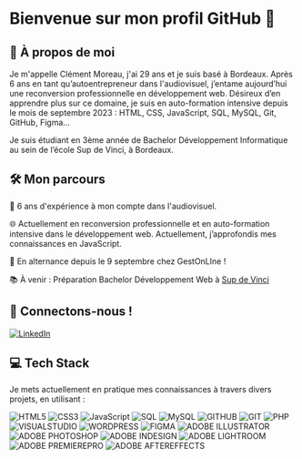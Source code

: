 # Bienvenue sur mon profil GitHub 👋

## 👤 À propos de moi

Je m'appelle Clément Moreau, j'ai 29 ans et je suis basé à Bordeaux. 
Après 6 ans en tant qu’autoentrepreneur dans l'audiovisuel, j’entame aujourd’hui une reconversion professionnelle en développement web. Désireux d’en apprendre plus sur ce domaine, je suis en auto-formation intensive depuis le mois de septembre 2023 : HTML, CSS, JavaScript, SQL, MySQL, Git, GitHub, Figma…

Je suis étudiant en 3ème année de Bachelor Développement Informatique au sein de l’école Sup de Vinci, à Bordeaux.

## 🛠️ Mon parcours

 💼 6 ans d'expérience à mon compte dans l'audiovisuel.
 
 🌐 Actuellement en reconversion professionnelle et en auto-formation intensive dans le développement web. Actuellement, j’approfondis mes connaissances en JavaScript.

 💼 En alternance depuis le 9 septembre chez GestOnLIne !
 
 📚 À venir : Préparation Bachelor Développement Web à [Sup de Vinci](https://www.supdevinci.fr/)
 

## 🤝 Connectons-nous !

[![LinkedIn](https://img.shields.io/badge/Clement%20Moreau-expert?logo=Linkedin&logoColor=white&color=blue)](https://www.linkedin.com/in/clementmoreaupro/)


## 💻 Tech Stack

Je mets actuellement en pratique mes connaissances à travers divers projets, en utilisant :

![HTML5](https://img.shields.io/badge/HTML5-Expert?style=for-the-badge&logo=HTML5&logoColor=white&color=%23f16b31)
![CSS3](https://img.shields.io/badge/CSS3-Expert?style=for-the-badge&logo=CSS3&logoColor=white&color=%232face0)
![JavaScript](https://img.shields.io/badge/JavaScript-Expert?style=for-the-badge&logo=JavaScript&logoColor=black&color=%23f7e025)
![SQL](https://img.shields.io/badge/sql-Expert?style=for-the-badge&logo=sql&logoColor=black&color=%23087dd7)
![MySQL](https://img.shields.io/badge/MYSQL-Expert?style=for-the-badge&logo=mysql&logoColor=white&color=%2308638a)
![GITHUB](https://img.shields.io/badge/github-Expert?style=for-the-badge&logo=github&logoColor=white&color=%232b3036)
![GIT](https://img.shields.io/badge/git-Expert?style=for-the-badge&logo=git&logoColor=white&color=%23f15639)
![PHP](https://img.shields.io/badge/PHP-Expert?style=for-the-badge&logo=git&logoColor=white&color=%23f15639)
![VISUALSTUDIO](https://img.shields.io/badge/Visual%20Studio-Expert?style=for-the-badge&logo=Visual%20Studio&logoColor=white&color=%230989d2)
![WORDPRESS](https://img.shields.io/badge/wordpress-Expert?style=for-the-badge&logo=wordpress&logoColor=white&color=black)
![FIGMA](https://img.shields.io/badge/figma-Expert?style=for-the-badge&logo=figma&logoColor=white&color=%23a55eff)
![ADOBE ILLUSTRATOR](https://img.shields.io/badge/adobe%20illustrator-Expert?style=for-the-badge&logo=adobeillustrator&logoColor=white&color=%23ff9d08)
![ADOBE PHOTOSHOP](https://img.shields.io/badge/adobe%20photoshop-Expert?style=for-the-badge&logo=adobephotoshop&logoColor=white&color=%2355aff9)
![ADOBE INDESIGN](https://img.shields.io/badge/adobe%20indesign-Expert?style=for-the-badge&logo=adobeindesign&logoColor=white&color=%23ff396b)
![ADOBE LIGHTROOM](https://img.shields.io/badge/adobe%20lightroom-Expert?style=for-the-badge&logo=adobelightroom&logoColor=white&color=%2331a8ff)
![ADOBE PREMIEREPRO](https://img.shields.io/badge/adobe%20premiere%20pro-Expert?style=for-the-badge&logo=adobepremierepro&logoColor=white&color=%239c9cff)
![ADOBE AFTEREFFECTS](https://img.shields.io/badge/adobe%20after%20effects-Expert?style=for-the-badge&logo=adobeaftereffects&logoColor=white&color=%23c489ff)


















